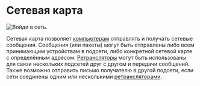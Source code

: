 # Сетевая карта

![Войди в сеть.](oredict:oc:lanCard)

Сетевая карта позволяет [компьютерам](../general/computer.md) отправлять и получать сетевые сообщения. Сообщения (или пакеты) могут быть отправлены либо всем принимающим устройствам в подсети, либо конкретной сетевой карте с определённым адресом. [Ретрансляторы](../block/relay.md) могут быть использованы для связи нескольких подсетей друг с другом и передачи сообщений. Также возможно отправить письмо получателю в другой подсети, если сети соединены одним или несколькими [ретрансляторами](../block/relay.md).
